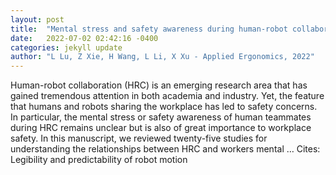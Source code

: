 ```yaml
---
layout: post
title:  "Mental stress and safety awareness during human-robot collaboration-Review"
date:   2022-07-02 02:42:16 -0400
categories: jekyll update
author: "L Lu, Z Xie, H Wang, L Li, X Xu - Applied Ergonomics, 2022"
---
```

Human-robot collaboration (HRC) is an emerging research area that has gained tremendous attention in both academia and industry. Yet, the feature that humans and robots sharing the workplace has led to safety concerns. In particular, the mental stress or safety awareness of human teammates during HRC remains unclear but is also of great importance to workplace safety. In this manuscript, we reviewed twenty-five studies for understanding the relationships between HRC and workers  mental …
Cites: ‪Legibility and predictability of robot motion‬  